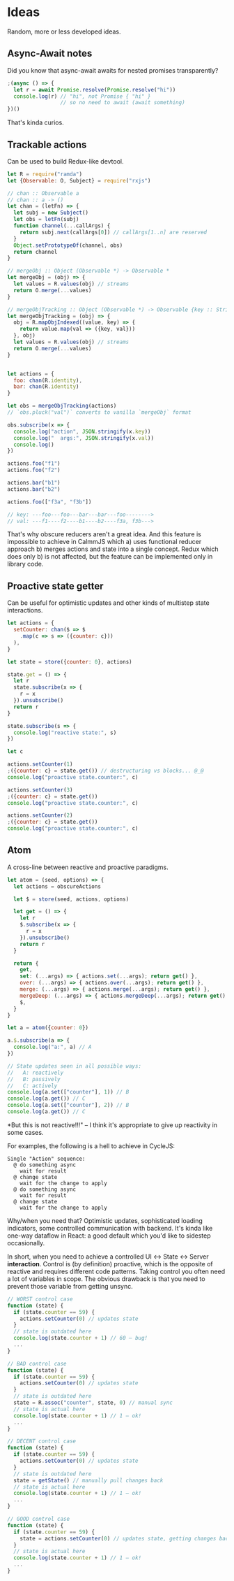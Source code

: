# Ideas

Random, more or less developed ideas.

## Async-Await notes

Did you know that async-await awaits for nested promises transparently?

```js
;(async () => {
  let r = await Promise.resolve(Promise.resolve("hi"))
  console.log(r) // "hi", not Promise { "hi" }
                 // so no need to await (await something)
})()
```

That's kinda curios.

## Trackable actions

Can be used to build Redux-like devtool.

```js
let R = require("ramda")
let {Observable: O, Subject} = require("rxjs")

// chan :: Observable a
// chan :: a -> ()
let chan = (letFn) => {
  let subj = new Subject()
  let obs = letFn(subj)
  function channel(...callArgs) {
    return subj.next(callArgs[0]) // callArgs[1..n] are reserved
  }
  Object.setPrototypeOf(channel, obs)
  return channel
}

// mergeObj :: Object (Observable *) -> Observable *
let mergeObj = (obj) => {
  let values = R.values(obj) // streams
  return O.merge(...values)
}

// mergeObjTracking :: Object (Observable *) -> Observable {key :: String, value :: *}
let mergeObjTracking = (obj) => {
  obj = R.mapObjIndexed((value, key) => {
    return value.map(val => ({key, val}))
  }, obj)
  let values = R.values(obj) // streams
  return O.merge(...values)
}


let actions = {
  foo: chan(R.identity),
  bar: chan(R.identity)
}

let obs = mergeObjTracking(actions)
// `obs.pluck("val")` converts to vanilla `mergeObj` format

obs.subscribe(x => {
  console.log("action", JSON.stringify(x.key))
  console.log("  args:", JSON.stringify(x.val))
  console.log()
})

actions.foo("f1")
actions.foo("f2")

actions.bar("b1")
actions.bar("b2")

actions.foo(["f3a", "f3b"])

// key: ---foo---foo---bar---bar---foo-------->
// val: ---f1----f2----b1----b2----f3a, f3b--->
```

That's why obscure reducers aren't a great idea. And this feature is impossible to achieve
in CalmmJS which a) uses functional reducer approach b) merges actions and state into a single concept.
Redux which does only b) is not affected, but the feature can be implemented only in library code.

## Proactive state getter

Can be useful for optimistic updates and other kinds of multistep state interactions.

```js
let actions = {
  setCounter: chan($ => $
    .map(c => s => ({counter: c}))
  ),
}

let state = store({counter: 0}, actions)

state.get = () => {
  let r
  state.subscribe(x => {
    r = x
  }).unsubscribe()
  return r
}

state.subscribe(s => {
  console.log("reactive state:", s)
})

let c

actions.setCounter(1)
;({counter: c} = state.get()) // destructuring vs blocks... @_@
console.log("proactive state.counter:", c)

actions.setCounter(3)
;({counter: c} = state.get())
console.log("proactive state.counter:", c)

actions.setCounter(2)
;({counter: c} = state.get())
console.log("proactive state.counter:", c)
```

## Atom

A cross-line between reactive and proactive paradigms.

```js
let atom = (seed, options) => {
  let actions = obscureActions

  let $ = store(seed, actions, options)

  let get = () => {
    let r
    $.subscribe(x => {
      r = x
    }).unsubscribe()
    return r
  }

  return {
    get,
    set: (...args) => { actions.set(...args); return get() },
    over: (...args) => { actions.over(...args); return get() },
    merge: (...args) => { actions.merge(...args); return get() },
    mergeDeep: (...args) => { actions.mergeDeep(...args); return get() },
    $,
  }
}

let a = atom({counter: 0})

a.$.subscribe(a => {
  console.log("a:", a) // A
})

// State updates seen in all possible ways:
//   A: reactively
//   B: passively
//   C: actively
console.log(a.set(["counter"], 1)) // B
console.log(a.get()) // C
console.log(a.set(["counter"], 2)) // B
console.log(a.get()) // C
```

*But this is not reactive!!!" – I think it's appropriate to give up reactivity in some cases.

For examples, the following is a hell to achieve in CycleJS:

```
Single "Action" sequence:
  @ do something async
    wait for result
  @ change state
    wait for the change to apply
  @ do something async
    wait for result
  @ change state
    wait for the change to apply
```

Why/when you need that? Optimistic updates, sophisticated loading indicators,
some controlled communication with backend. It's kinda like one-way dataflow in React: a good default
which you'd like to sidestep occasionally.

In short, when you need to achieve a controlled UI &harr; State &harr; Server **interaction**.
Control is (by definition) proactive, which is the opposite of reactive and requires different code
patterns. Taking control you often need a lot of variables in scope. The obvious drawback is that you
need to prevent those variable from getting unsync.

```js
// WORST control case
function (state) {
  if (state.counter == 59) {
    actions.setCounter(0) // updates state
  }
  // state is outdated here
  console.log(state.counter + 1) // 60 – bug!
  ...
}
```

```js
// BAD control case
function (state) {
  if (state.counter == 59) {
    actions.setCounter(0) // updates state
  }
  // state is outdated here
  state = R.assoc("counter", state, 0) // manual sync
  // state is actual here
  console.log(state.counter + 1) // 1 – ok!
  ...
}
```

```js
// DECENT control case
function (state) {
  if (state.counter == 59) {
    actions.setCounter(0) // updates state
  }
  // state is outdated here
  state = getState() // manually pull changes back
  // state is actual here
  console.log(state.counter + 1) // 1 – ok!
  ...
}
```

```js
// GOOD control case
function (state) {
  if (state.counter == 59) {
    state = actions.setCounter(0) // updates state, getting changes back
  }
  // state is actual here
  console.log(state.counter + 1) // 1 – ok!
  ...
}
```

